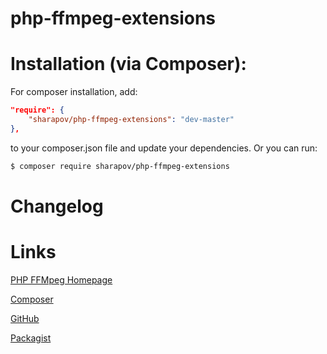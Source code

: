 # php-ffmpeg-extensions

Installation (via Composer):
============================

For composer installation, add:

```json
"require": {
    "sharapov/php-ffmpeg-extensions": "dev-master"
},
```

to your composer.json file and update your dependencies. Or you can run:

```sh
$ composer require sharapov/php-ffmpeg-extensions
```

Changelog
=========


Links
=====
[PHP FFMpeg Homepage](https://github.com/PHP-FFMpeg/PHP-FFMpeg)

[Composer](https://getcomposer.org/)

[GitHub](https://github.com/sharapovweb/php-ffmpeg-extensions)

[Packagist](https://packagist.org/packages/sharapov/php-ffmpeg-extensions)